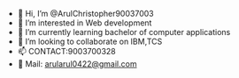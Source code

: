 - 👋 Hi, I’m @ArulChristopher90037003
- 👀 I’m interested in Web development
- 🌱 I’m currently learning bachelor of computer applications
- 💞️ I’m looking to collaborate on IBM,TCS
- 📫 CONTACT:9003700328
- 📩 Mail: arularul0422@gmail.com

<!---
ArulChristopher90037003/ArulChristopher90037003 is a ✨ special ✨ repository because its `README.md` (this file) appears on your GitHub profile.
You can click the Preview link to take a look at your changes.
--->
